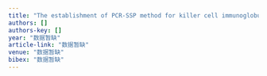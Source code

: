 ```yaml
---
title: "The establishment of PCR-SSP method for killer cell immunoglobulin-like receptor gene family and its application"
authors: []
authors-key: []
year: "数据暂缺"
article-link: "数据暂缺"
venue: "数据暂缺"
bibex: "数据暂缺"
---
```

